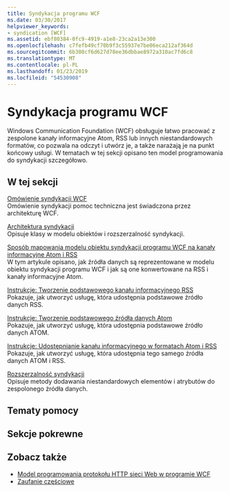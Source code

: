 ```yaml
---
title: Syndykacja programu WCF
ms.date: 03/30/2017
helpviewer_keywords:
- syndication [WCF]
ms.assetid: ebf80384-0fc9-4919-a1e8-23ca2a13e300
ms.openlocfilehash: c7fefb49cf70b9f3c55937e7be06eca212af364d
ms.sourcegitcommit: 6b308cf6d627d78ee36dbbae8972a310ac7fd6c8
ms.translationtype: MT
ms.contentlocale: pl-PL
ms.lasthandoff: 01/23/2019
ms.locfileid: "54530908"
---
```

# <a name="wcf-syndication"></a>Syndykacja programu WCF
Windows Communication Foundation (WCF) obsługuje łatwo pracować z zespolone kanały informacyjne Atom, RSS lub innych niestandardowych formatów, co pozwala na odczyt i utwórz je, a także narażają je na punkt końcowy usługi. W tematach w tej sekcji opisano ten model programowania do syndykacji szczegółowo.  
  
## <a name="in-this-section"></a>W tej sekcji  
 [Omówienie syndykacji WCF](../../../../docs/framework/wcf/feature-details/wcf-syndication-overview.md)  
 Omówienie syndykacji pomoc techniczna jest świadczona przez architekturę WCF.  
  
 [Architektura syndykacji](../../../../docs/framework/wcf/feature-details/architecture-of-syndication.md)  
 Opisuje klasy w modelu obiektów i rozszerzalność syndykacji.  
  
 [Sposób mapowania modelu obiektu syndykacji programu WCF na kanały informacyjne Atom i RSS](../../../../docs/framework/wcf/feature-details/how-the-wcf-syndication-object-model-maps-to-atom-and-rss.md)  
 W tym artykule opisano, jak źródła danych są reprezentowane w modelu obiektu syndykacji programu WCF i jak są one konwertowane na RSS i kanały informacyjne Atom.  
  
 [Instrukcje: Tworzenie podstawowego kanału informacyjnego RSS](../../../../docs/framework/wcf/feature-details/how-to-create-a-basic-rss-feed.md)  
 Pokazuje, jak utworzyć usługę, która udostępnia podstawowe źródło danych RSS.  
  
 [Instrukcje: Tworzenie podstawowego źródła danych Atom](../../../../docs/framework/wcf/feature-details/how-to-create-a-basic-atom-feed.md)  
 Pokazuje, jak utworzyć usługę, która udostępnia podstawowe źródło danych ATOM.  
  
 [Instrukcje: Udostępnianie kanału informacyjnego w formatach Atom i RSS](../../../../docs/framework/wcf/feature-details/how-to-expose-a-feed-as-both-atom-and-rss.md)  
 Pokazuje, jak utworzyć usługę, która udostępnia tego samego źródła danych ATOM i RSS.  
  
 [Rozszerzalność syndykacji](../../../../docs/framework/wcf/feature-details/syndication-extensibility.md)  
 Opisuje metody dodawania niestandardowych elementów i atrybutów do zespolonego źródła danych.  
  
## <a name="reference"></a>Tematy pomocy  
  
## <a name="related-sections"></a>Sekcje pokrewne  
  
## <a name="see-also"></a>Zobacz także
- [Model programowania protokołu HTTP sieci Web w programie WCF](../../../../docs/framework/wcf/feature-details/wcf-web-http-programming-model.md)
- [Zaufanie częściowe](../../../../docs/framework/wcf/feature-details/partial-trust.md)
